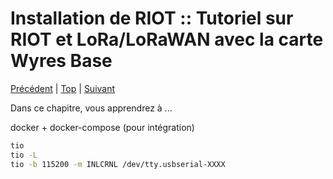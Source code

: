 # Installation de RIOT :: Tutoriel sur RIOT et LoRa/LoRaWAN avec la carte Wyres Base

[Précédent](README.md) | [Top](README.md) |  [Suivant](02.md)

Dans ce chapitre, vous apprendrez à ...


docker + docker-compose (pour intégration)

```bash
tio
tio -L
tio -b 115200 -m INLCRNL /dev/tty.usbserial-XXXX
```
